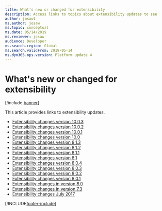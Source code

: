 ```yaml
---
title: What's new or changed for extensibility
description: Access links to topics about extensibility updates to see what's new and changes for various versions for extensibility.
author: josaw1
ms.author: josaw
ms.topic: conceptual
ms.date: 05/14/2019
ms.reviewer: josaw
audience: Developer
ms.search.region: Global
ms.search.validFrom: 2019-05-14
ms.dyn365.ops.version: Platform update 4
---
```


# What's new or changed for extensibility

[!include [banner](../includes/banner.md)]

This article provides links to extensibility updates.

+ [Extensibility changes version 10.0.3](extensibility-changes-10-3.md)
+ [Extensibility changes version 10.0.2](extensibility-changes-10-2.md)
+ [Extensibility changes version 10.0.1](extensibility-changes-10-1.md)
+ [Extensibility changes version 10.0](extensibility-changes-10.md)
+ [Extensibility changes version 8.1.3](extensibility-changes-813.md)
+ [Extensibility changes version 8.1.2](extensibility-changes-812.md)
+ [Extensibility changes version 8.1.1](extensibility-changes-811.md)
+ [Extensibility changes version 8.1](extensibility-changes-81.md)
+ [Extensibility changes version 8.0.4](extensibility-changes-804.md)
+ [Extensibility changes version 8.0.3](extensibility-changes-803.md)
+ [Extensibility changes version 8.0.2](extensibility-changes-802.md)
+ [Extensibility changes version 8.0.1](extensibility-changes-801.md)
+ [Extensibility changes in version 8.0](Changes-80.md)
+ [Extensibility changes in version 7.3](extensibility-changes-73.md)
+ [Extensibility changes July 2017](changes-july-2017.md)



[!INCLUDE[footer-include](../../../includes/footer-banner.md)]
